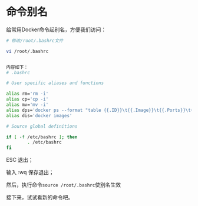 # 命令别名

给常用Docker命令起别名，方便我们访问：

```bash {14-15}
# 修改/root/.bashrc文件

vi /root/.bashrc


内容如下：
# .bashrc

# User specific aliases and functions

alias rm='rm -i'
alias cp='cp -i'
alias mv='mv -i'
alias dps='docker ps --format "table {{.ID}}\t{{.Image}}\t{{.Ports}}\t{{.Status}}\t{{.Names}}"'
alias dis='docker images'

# Source global definitions

if [ -f /etc/bashrc ]; then
        . /etc/bashrc
fi
```

ESC 退出；

输入 :wq 保存退出；

然后，执行命令`source /root/.bashrc`使别名生效

接下来，试试看新的命令吧。
